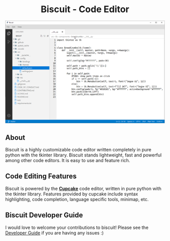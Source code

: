 <h1 align="center">
    <b>Biscuit</b> - Code Editor
</h1>
<p align="center">
    <img src="./.github/res/preview1.png" width=900/>
</p>

## About
Biscuit is a highly customizable code editor written completely in pure python with the tkinter library. Biscuit stands lightweight, fast and powerful among other code editors. It is easy to use and feature rich.

## Code Editing Features
Biscuit is powered by the [**Cupcake**](https://github.com/billyeatcookies/cupcake) code editor, written in pure python with the tkinter library. Features provided by cupcake include syntax highlighting, code completion, language specific tools, minimap, etc.

## Biscuit Developer Guide
I would love to welcome your contributions to biscuit! Please see the [Developer Guide](./CONTRIBUTING.md) if you are having any issues :)
